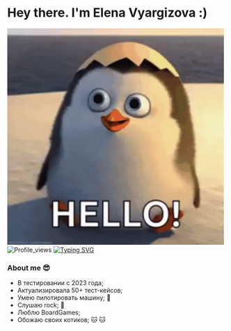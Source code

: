 # Hey there. I'm Elena Vyargizova :)
![Header](https://github.com/VyargizovaEG/VyargizovaEG/blob/main/asserts/0001.gif)
![Profile_views](https://komarev.com/ghpvc/?username=danny-pilot&color=green&style=for-the-badge)
[![Typing SVG](https://readme-typing-svg.demolab.com?font=Fira+Code&pause=1000&color=EE8838&width=435&lines=I'm+QA+Engeneer)](https://git.io/typing-svg)
### About me :sunglasses:
- В тестировании с 2023 года;
- Актуализировалa 50+ тест-кейсов;
- Умею пилотировать машину; 🚗
- Слушаю rock; :musical_note:
- Люблю BoardGames;
- Обожаю своих котиков; :cat:  :cat:

